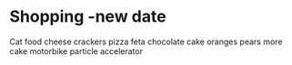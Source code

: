 Shopping -new date
=======
Cat food
cheese
crackers
pizza
feta
chocolate cake
oranges
pears
more cake
motorbike
particle accelerator